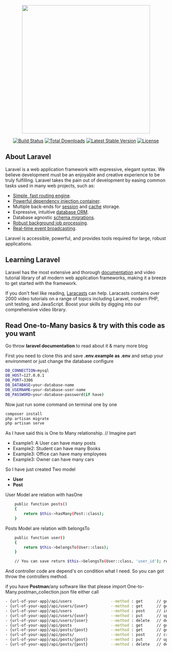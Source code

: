 <p align="center"><a href="https://laravel.com" target="_blank"><img src="https://raw.githubusercontent.com/laravel/art/master/logo-lockup/5%20SVG/2%20CMYK/1%20Full%20Color/laravel-logolockup-cmyk-red.svg" width="400"></a></p>

<p align="center">
<a href="https://travis-ci.org/laravel/framework"><img src="https://travis-ci.org/laravel/framework.svg" alt="Build Status"></a>
<a href="https://packagist.org/packages/laravel/framework"><img src="https://img.shields.io/packagist/dt/laravel/framework" alt="Total Downloads"></a>
<a href="https://packagist.org/packages/laravel/framework"><img src="https://img.shields.io/packagist/v/laravel/framework" alt="Latest Stable Version"></a>
<a href="https://packagist.org/packages/laravel/framework"><img src="https://img.shields.io/packagist/l/laravel/framework" alt="License"></a>
</p>

## About Laravel

Laravel is a web application framework with expressive, elegant syntax. We believe development must be an enjoyable and creative experience to be truly fulfilling. Laravel takes the pain out of development by easing common tasks used in many web projects, such as:

- [Simple, fast routing engine](https://laravel.com/docs/routing).
- [Powerful dependency injection container](https://laravel.com/docs/container).
- Multiple back-ends for [session](https://laravel.com/docs/session) and [cache](https://laravel.com/docs/cache) storage.
- Expressive, intuitive [database ORM](https://laravel.com/docs/eloquent).
- Database agnostic [schema migrations](https://laravel.com/docs/migrations).
- [Robust background job processing](https://laravel.com/docs/queues).
- [Real-time event broadcasting](https://laravel.com/docs/broadcasting).

Laravel is accessible, powerful, and provides tools required for large, robust applications.

## Learning Laravel

Laravel has the most extensive and thorough [documentation](https://laravel.com/docs) and video tutorial library of all modern web application frameworks, making it a breeze to get started with the framework.

If you don't feel like reading, [Laracasts](https://laracasts.com) can help. Laracasts contains over 2000 video tutorials on a range of topics including Laravel, modern PHP, unit testing, and JavaScript. Boost your skills by digging into our comprehensive video library.



## Read One-to-Many basics & try with this code as you want

Go throw **laravel documentation** to read about it & many more blog

First you need to clone this and save **.env.example as .env** and setup your environment or just change the database configure

```sh
DB_CONNECTION=mysql
DB_HOST=127.0.0.1
DB_PORT=3306
DB_DATABASE=your-database-name
DB_USERNAME=your-database-user-name
DB_PASSWORD=your-database-password(if have)
```

Now just run some command on terminal one by one

```sh
composer install
php artisan migrate
php artisan serve
```

As I have said this is One to Many relationship. // Imagine part
- Example1: A User can have many posts
- Example2: Student can have many Books
- Example3: Office can have many employees
- Example3: Owner can have many cars

So I have just created Two model
- **User**
- **Post**

User Model are relation with hasOne

```sh
    public function posts()
    {
        return $this->hasMany(Post::class);
    }
```

Posts Model are relation with belongsTo

```sh
    public function user()
    {
        return $this->belongsTo(User::class);
    }

    // You can save return $this->belongsTo(User::class, 'user_id'); relation column name if you didn't follow the naming convention 
```

And controller code are depend's on condition what I need. So you can got throw the controllers method.

if you have **Postman**/any software like that please import One-to-Many.postman_collection.json file either call
```sh
- {url-of-your-app}/api/users                 --method : get      // get all user list
- {url-of-your-app}/api/users/{user}          --method : get      // get one user by id with her/his posts
- {url-of-your-app}/api/users                 --method : post     // insert user details
- {url-of-your-app}/api/users/{user}          --method : put      // update user details
- {url-of-your-app}/api/users/{user}          --method : delete   // delete user and her/his posts 
- {url-of-your-app}/api/posts                 --method : get      // get all posts 
- {url-of-your-app}/api/posts/{post}          --method : get      // get one posts with user details by post_id/id
- {url-of-your-app}/api/posts/                --method : post     // create post
- {url-of-your-app}/api/posts/{post}          --method : put      // update post by post_id/id
- {url-of-your-app}/api/posts/{post}          --method : delete   // delete post by post_id/id
```